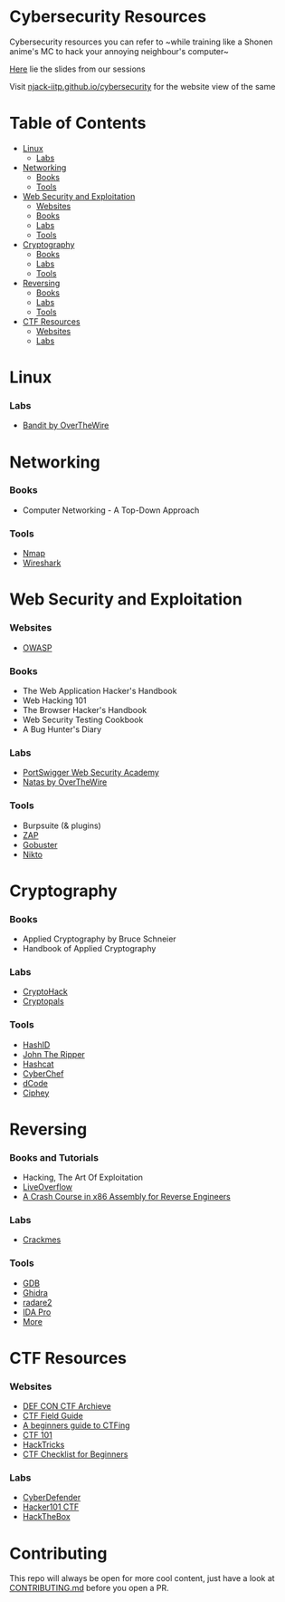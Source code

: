 # Cybersecurity Resources

Cybersecurity resources you can refer to ~while training like a Shonen anime's MC to hack your annoying neighbour's computer~

[Here](slides/README.md) lie the slides from our sessions

Visit [njack-iitp.github.io/cybersecurity](https://njack-iitp.github.io/cybersecurity/) for the website view of the same

# Table of Contents

- [Linux](#linux)
	- [Labs](#linux-labs)
- [Networking](#net)
	- [Books](#net-books)
	- [Tools](#net-tools)
- [Web Security and Exploitation](#web)
	- [Websites](#web-sites)
	- [Books](#web-books)
	- [Labs](#web-labs)
	- [Tools](#web-tools)
- [Cryptography](#crypto)
	- [Books](#crypto-books)
	- [Labs](#crypto-labs)
	- [Tools](#crypto-tools)
- [Reversing](#reversing)
	- [Books](#reversing-books)
	- [Labs](#reversing-labs)
	- [Tools](#reversing-tools)
- [CTF Resources](#CTF-Resources)
	- [Websites](#ctf-sites)
	- [Labs](#ctf-labs)

<a name="linux"></a>
# Linux

<a name="linux-labs"></a>
### Labs

- [Bandit by OverTheWire](https://overthewire.org/wargames/bandit/)

<a name="net"></a>
# Networking

<a name="net-books"></a>
### Books

- Computer Networking - A Top-Down Approach

<a name="net-tools"></a>
### Tools

- [Nmap](https://github.com/nmap/nmap)
- [Wireshark](https://github.com/wireshark/wireshark)

<a name="web"></a>
# Web Security and Exploitation

<a name="web-sites"></a>
### Websites

- [OWASP](https://owasp.org/)

<a name="web-books"></a>
### Books

- The Web Application Hacker's Handbook
- Web Hacking 101
- The Browser Hacker's Handbook
- Web Security Testing Cookbook
- A Bug Hunter's Diary

<a name="web-labs"></a>
### Labs

- [PortSwigger Web Security Academy](https://portswigger.net/web-security)
- [Natas by OverTheWire](https://overthewire.org/wargames/natas/)

<a name="web-tools"></a>
### Tools

- Burpsuite (& plugins)
- [ZAP](https://github.com/zaproxy/zaproxy)
- [Gobuster](https://github.com/OJ/gobuster)
- [Nikto](https://github.com/sullo/nikto)

<a name="crypto"></a>
# Cryptography

<a name="crypto-books"></a>
### Books

- Applied Cryptography by Bruce Schneier
- Handbook of Applied Cryptography

<a name="crypto-labs"></a>
### Labs

- [CryptoHack](https://cryptohack.org/)
- [Cryptopals](https://cryptopals.com/)

<a name="crypto-tools"></a>
### Tools

- [HashID](https://github.com/psypanda/hashID)
- [John The Ripper](https://github.com/openwall/john)
- [Hashcat](https://github.com/hashcat/hashcat)
- [CyberChef](https://gchq.github.io/CyberChef/)
- [dCode](https://www.dcode.fr/en)
- [Ciphey](https://github.com/Ciphey/Ciphey)

<a name="reversing"></a>
# Reversing

<a name="reversing-books"></a>
### Books and Tutorials

- Hacking, The Art Of Exploitation
- [LiveOverflow](https://www.youtube.com/watch?v=iyAyN3GFM7A&list=PLhixgUqwRTjxglIswKp9mpkfPNfHkzyeN)
- [A Crash Course in x86 Assembly for Reverse Engineers](https://sensepost.com/blogstatic/2014/01/SensePost_crash_course_in_x86_assembly-.pdf)

<a name="reversing-labs"></a>
### Labs

- [Crackmes](https://crackmes.one/)

<a name="reversing-tools"></a>
### Tools

- [GDB](https://www.gnu.org/software/gdb/)
- [Ghidra](https://ghidra-sre.org/)
- [radare2](https://www.radare.org/)
- [IDA Pro](https://hex-rays.com/ida-pro/)
- [More](https://github.com/apsdehal/aWEsoMe-cTf#reversing)

<a name="CTF-Resources"></a>
# CTF Resources

<a name="ctf-sites"></a>
### Websites

- [DEF CON CTF Archieve](https://archive.ooo/)
- [CTF Field Guide](https://trailofbits.github.io/ctf/)
- [A beginners guide to CTFing](https://jaimelightfoot.com/blog/so-you-want-to-ctf-a-beginners-guide/)
- [CTF 101](https://ctf101.org/)
- [HackTricks](https://book.hacktricks.xyz/)
- [CTF Checklist for Beginners](https://fareedfauzi.gitbook.io/ctf-checklist-for-beginner/)

<a name="ctf-labs"></a>
### Labs

- [CyberDefender](https://cyberdefenders.org/labs/)
- [Hacker101 CTF](https://ctf.hacker101.com/)
- [HackTheBox](https://www.hackthebox.eu/)

# Contributing

This repo will always be open for more cool content, just have a look at [CONTRIBUTING.md](CONTRIBUTING.md) before you open a PR.
